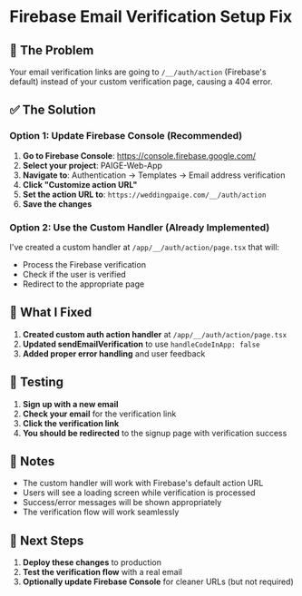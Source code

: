 # Firebase Email Verification Setup Fix

## 🚨 The Problem
Your email verification links are going to `/__/auth/action` (Firebase's default) instead of your custom verification page, causing a 404 error.

## ✅ The Solution

### Option 1: Update Firebase Console (Recommended)

1. **Go to Firebase Console**: https://console.firebase.google.com/
2. **Select your project**: PAIGE-Web-App
3. **Navigate to**: Authentication → Templates → Email address verification
4. **Click "Customize action URL"**
5. **Set the action URL to**: `https://weddingpaige.com/__/auth/action`
6. **Save the changes**

### Option 2: Use the Custom Handler (Already Implemented)

I've created a custom handler at `/app/__/auth/action/page.tsx` that will:
- Process the Firebase verification
- Check if the user is verified
- Redirect to the appropriate page

## 🔧 What I Fixed

1. **Created custom auth action handler** at `/app/__/auth/action/page.tsx`
2. **Updated sendEmailVerification** to use `handleCodeInApp: false`
3. **Added proper error handling** and user feedback

## 🧪 Testing

1. **Sign up with a new email**
2. **Check your email** for the verification link
3. **Click the verification link**
4. **You should be redirected** to the signup page with verification success

## 📝 Notes

- The custom handler will work with Firebase's default action URL
- Users will see a loading screen while verification is processed
- Success/error messages will be shown appropriately
- The verification flow will work seamlessly

## 🚀 Next Steps

1. **Deploy these changes** to production
2. **Test the verification flow** with a real email
3. **Optionally update Firebase Console** for cleaner URLs (but not required)
